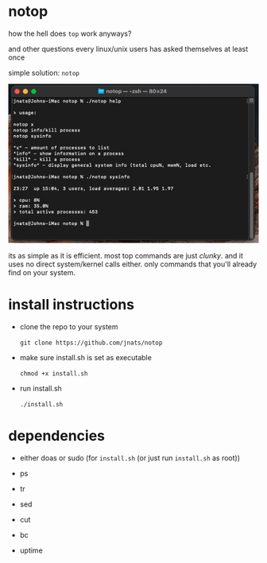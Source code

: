 # notop

how the hell does `top` work anyways?

and other questions every linux/unix users has asked themselves at least once

simple solution: `notop`

![](screenshot.png)

its as simple as it is efficient. most top commands are just *clunky*. and it uses no direct system/kernel calls either. only commands that you'll already find on your system.

# install instructions

- clone the repo to your system

  `git clone https://github.com/jnats/notop`

- make sure install.sh is set as executable

  `chmod +x install.sh`

- run install.sh

  `./install.sh`

# dependencies

- either doas or sudo (for `install.sh` (or just run `install.sh` as root))

- ps
- tr
- sed
- cut
- bc
- uptime